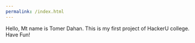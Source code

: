 ```yaml
---
permalink: /index.html
---
```

Hello,
Mt name is Tomer Dahan.
This is my first project of HackerU college.
Have Fun!
